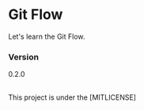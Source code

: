 # Git Flow

Let's learn the Git Flow.

### Version

0.2.0

##

This project is under the [MITLICENSE]